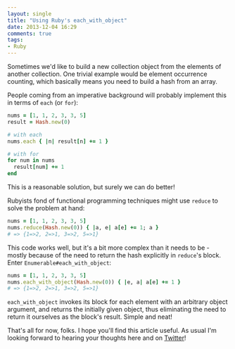 ```yaml
---
layout: single
title: "Using Ruby's each_with_object"
date: 2013-12-04 16:29
comments: true
tags:
- Ruby
---
```


Sometimes we'd like to build a new collection object from the elements
of another collection.  One trivial example would be element
occurrence counting, which basically means you need to build a hash
from an array.

People coming from an imperative background will probably implement this in terms of `each` (or `for`):

``` ruby
nums = [1, 1, 2, 3, 3, 5]
result = Hash.new(0)

# with each
nums.each { |n| result[n] += 1 }

# with for
for num in nums
  result[num] += 1
end
```

This is a reasonable solution, but surely we can do better!

Rubyists fond of functional programming techniques might use `reduce` to solve the problem at hand:

``` ruby
nums = [1, 1, 2, 3, 3, 5]
nums.reduce(Hash.new(0)) { |a, e| a[e] += 1; a }
# => {1=>2, 2=>1, 3=>2, 5=>1}
```

This code works well, but it's a bit more complex than it needs to be -
mostly because of the need to return the hash explicitly in `reduce`'s block.
Enter `Enumerable#each_with_object`:

``` ruby
nums = [1, 1, 2, 3, 3, 5]
nums.each_with_object(Hash.new(0)) { |e, a| a[e] += 1 }
# => {1=>2, 2=>1, 3=>2, 5=>1}
```

`each_with_object` invokes its block for each element with an
arbitrary object argument, and returns the initially given object,
thus eliminating the need to return it ourselves as the block's
result. Simple and neat!

That's all for now, folks. I hope you'll find this article useful.
As usual I'm looking forward to hearing your thoughts here and on
[Twitter](http://twitter.com/bbatsov)!

